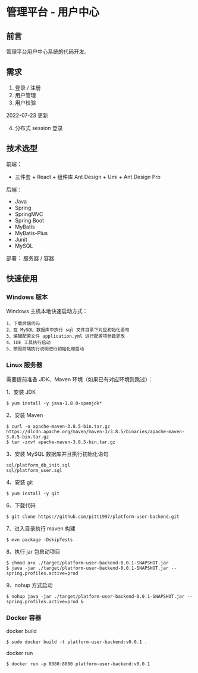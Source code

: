 # 管理平台 - 用户中心

## 前言

管理平台用户中心系统的代码开发。



## 需求

1. 登录 / 注册
2. 用户管理
3. 用户校验

2022-07-23 更新

4. 分布式 session 登录



## 技术选型

前端：

- 三件套 + React + 组件库 Ant Design + Umi + Ant Design Pro

后端：

- Java
- Spring 
- SpringMVC 
- Spring Boot
- MyBatis
- MyBatis-Plus
- Junit
- MySQL

部署： 服务器 / 容器



## 快速使用

### Windows 版本

Windows 主机本地快速启动方式：

```
1、下载后端代码
2、在 MySQL 数据库中执行 sql 文件目录下对应初始化语句
3、编辑配置文件 application.yml 进行配置项参数更改
4、IDE 工具执行启动
5、按照前端执行说明进行初始化和启动
```

### Linux 服务器

需要提前准备 JDK、Maven 环境（如果已有对应环境则跳过）：

1、安装 JDK

```shell
$ yum install -y java-1.8.0-openjdk*
```

2、安装 Maven

```shell
$ curl -o apache-maven-3.8.5-bin.tar.gz https://dlcdn.apache.org/maven/maven-3/3.8.5/binaries/apache-maven-3.8.5-bin.tar.gz
$ tar -zxvf apache-maven-3.8.5-bin.tar.gz
```

3、安装 MySQL 数据库并且执行初始化语句

```
sql/platform_db_init.sql
sql/platform_user.sql
```

4、安装 git

```shell
$ yum install -y git
```

6、下载代码

```shell
$ git clone https://github.com/pitt1997/platform-user-backend.git
```

7、进入目录执行 maven 构建

```shell
$ mvn package -DskipTests
```

8、执行 jar 包启动项目

```shell
$ chmod a+x ./target/platform-user-backend-0.0.1-SNAPSHOT.jar
$ java -jar ./target/platform-user-backend-0.0.1-SNAPSHOT.jar --spring.profiles.active=prod
```

9、nohup 方式启动

```shell
$ nohup java -jar ./target/platform-user-backend-0.0.1-SNAPSHOT.jar --spring.profiles.active=prod &
```

### Docker 容器

docker build

```shell
$ sudo docker build -t platform-user-backend:v0.0.1 .
```

docker run

```shell
$ docker run -p 8080:8080 platform-user-backend:v0.0.1
```


